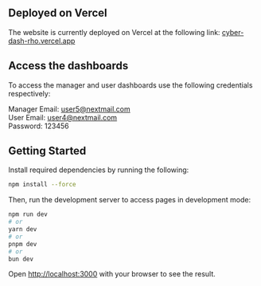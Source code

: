 ## Deployed on Vercel

The website is currently deployed on Vercel at the following link:
[cyber-dash-rho.vercel.app](https://cyber-dash-rho.vercel.app/)

## Access the dashboards 

To access the manager and user dashboards use the following credentials respectively:

Manager Email: user5@nextmail.com  
User Email: user4@nextmail.com  
Password: 123456  

## Getting Started

Install required dependencies by running the following:
```bash
npm install --force
```

Then, run the development server to access pages in development mode:

```bash
npm run dev
# or
yarn dev
# or
pnpm dev
# or
bun dev
```

Open [http://localhost:3000](http://localhost:3000) with your browser to see the result.


